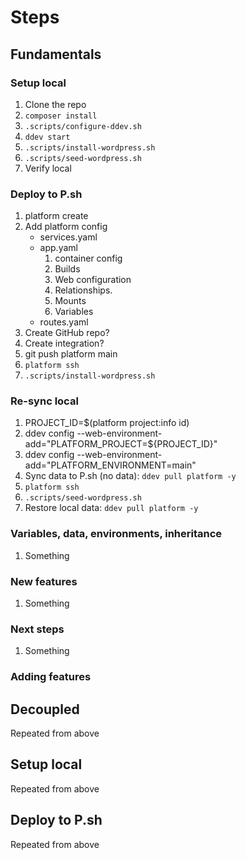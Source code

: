 # Steps

## Fundamentals

### Setup local

1. Clone the repo
1. `composer install`
1. `.scripts/configure-ddev.sh`
1. `ddev start`
1. `.scripts/install-wordpress.sh`
1. `.scripts/seed-wordpress.sh`
1. Verify local

### Deploy to P.sh

1. platform create
1. Add platform config
    - services.yaml
    - app.yaml
        1. container config
        2. Builds
        3. Web configuration
        4. Relationships.
        5. Mounts
        6. Variables
    - routes.yaml
1. Create GitHub repo?
1. Create integration?
1. git push platform main
1. `platform ssh`
1. `.scripts/install-wordpress.sh`

### Re-sync local

1. PROJECT_ID=$(platform project:info id)
1. ddev config --web-environment-add="PLATFORM_PROJECT=${PROJECT_ID}"
1. ddev config --web-environment-add="PLATFORM_ENVIRONMENT=main"
1. Sync data to P.sh (no data): `ddev pull platform -y`
1. `platform ssh`
1. `.scripts/seed-wordpress.sh`
1. Restore local data: `ddev pull platform -y`

### Variables, data, environments, inheritance

1. Something

### New features

1. Something

### Next steps

1. Something

### Adding features

## Decoupled

Repeated from above

## Setup local

Repeated from above

## Deploy to P.sh

Repeated from above


